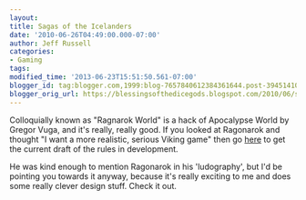 ```yaml
---
layout:  
title: Sagas of the Icelanders
date: '2010-06-26T04:49:00.000-07:00'
author: Jeff Russell
categories:
- Gaming
tags:
modified_time: '2013-06-23T15:51:50.561-07:00'
blogger_id: tag:blogger.com,1999:blog-7657840612384361644.post-3945141056099455835
blogger_orig_url: https://blessingsofthedicegods.blogspot.com/2010/06/sagas-of-icelanders.html
---
```


Colloquially known as "Ragnarok World" is a hack of Apocalypse World by Gregor Vuga, and it's really, really good. If you looked at Ragonarok and thought "I want a more realistic, serious Viking game" then go [here](https://docs.google.com/Doc?docid=0AXWhY8dTQpdEZGN3NnI4ZjRfMTAwZnI3bW5nZGs&hl=en) to get the current draft of the rules in development.  
  
He was kind enough to mention Ragonarok in his 'ludography', but I'd be pointing you towards it anyway, because it's really exciting to me and does some really clever design stuff. Check it out. 
